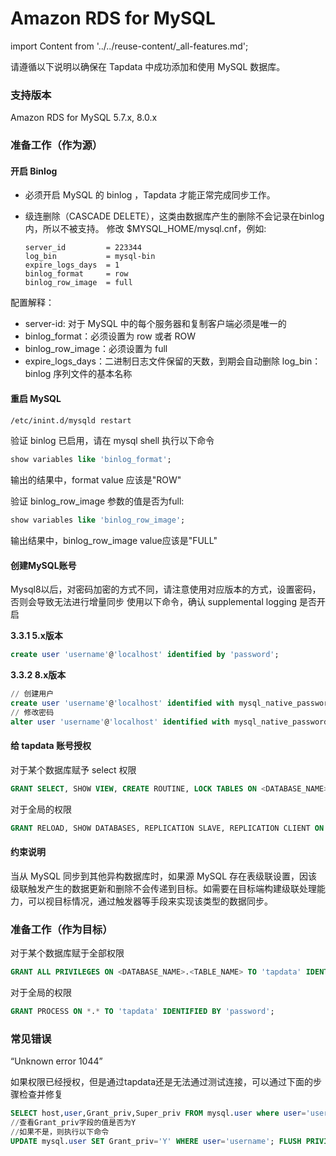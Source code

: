 # Amazon RDS for MySQL
import Content from '../../reuse-content/_all-features.md';

<Content />

请遵循以下说明以确保在 Tapdata 中成功添加和使用 MySQL 数据库。

### 支持版本

Amazon RDS for MySQL 5.7.x, 8.0.x

### 准备工作（作为源）

#### 开启 Binlog

- 必须开启 MySQL 的 binlog ，Tapdata 才能正常完成同步工作。

- 级连删除（CASCADE DELETE），这类由数据库产生的删除不会记录在binlog内，所以不被支持。 修改 $MYSQL_HOME/mysql.cnf，例如:

  ```
  server_id         = 223344
  log_bin           = mysql-bin
  expire_logs_days  = 1
  binlog_format     = row
  binlog_row_image  = full
  ```

配置解释：

* server-id: 对于 MySQL 中的每个服务器和复制客户端必须是唯一的
* binlog_format：必须设置为 row 或者 ROW
* binlog_row_image：必须设置为 full
* expire_logs_days：二进制日志文件保留的天数，到期会自动删除
  log_bin：binlog 序列文件的基本名称

#### 重启 MySQL

```bash
/etc/inint.d/mysqld restart
```

验证 binlog 已启用，请在 mysql shell 执行以下命令

```sql
show variables like 'binlog_format';
```

输出的结果中，format value 应该是"ROW"

验证 binlog_row_image 参数的值是否为full:

```sql
show variables like 'binlog_row_image';
```

输出结果中，binlog_row_image value应该是"FULL"

#### 创建MySQL账号

Mysql8以后，对密码加密的方式不同，请注意使用对应版本的方式，设置密码，否则会导致无法进行增量同步 使用以下命令，确认 supplemental logging 是否开启

**3.3.1 5.x版本**

```sql
create user 'username'@'localhost' identified by 'password';
```

**3.3.2 8.x版本**

```sql
// 创建用户 
create user 'username'@'localhost' identified with mysql_native_password by 'password'; 
// 修改密码 
alter user 'username'@'localhost' identified with mysql_native_password by 'password'; 
```



#### 给 tapdata 账号授权

对于某个数据库赋予 select 权限

```sql
GRANT SELECT, SHOW VIEW, CREATE ROUTINE, LOCK TABLES ON <DATABASE_NAME>.<TABLE_NAME> TO 'tapdata' IDENTIFIED BY 'password';
```



对于全局的权限

```sql
GRANT RELOAD, SHOW DATABASES, REPLICATION SLAVE, REPLICATION CLIENT ON *.* TO 'tapdata' IDENTIFIED BY 'password';
```



#### 约束说明

当从 MySQL 同步到其他异构数据库时，如果源 MySQL 存在表级联设置，因该级联触发产生的数据更新和删除不会传递到目标。如需要在目标端构建级联处理能力，可以视目标情况，通过触发器等手段来实现该类型的数据同步。

### **准备工作（作为目标）**

对于某个数据库赋于全部权限

```sql
GRANT ALL PRIVILEGES ON <DATABASE_NAME>.<TABLE_NAME> TO 'tapdata' IDENTIFIED BY 'password';
```



对于全局的权限

```sql
GRANT PROCESS ON *.* TO 'tapdata' IDENTIFIED BY 'password';
```



### 常见错误

“Unknown error 1044”

如果权限已经授权，但是通过tapdata还是无法通过测试连接，可以通过下面的步骤检查并修复

```sql
SELECT host,user,Grant_priv,Super_priv FROM mysql.user where user='username'; 
//查看Grant_priv字段的值是否为Y 
//如果不是，则执行以下命令 
UPDATE mysql.user SET Grant_priv='Y' WHERE user='username'; FLUSH PRIVILEGES;
```
